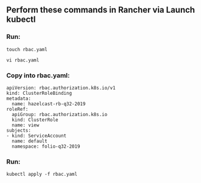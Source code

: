 ## Perform these commands in Rancher via Launch kubectl

### Run:

```touch rbac.yaml```

```vi rbac.yaml```

### Copy into rbac.yaml:

```
apiVersion: rbac.authorization.k8s.io/v1
kind: ClusterRoleBinding
metadata:
  name: hazelcast-rb-q32-2019
roleRef:
  apiGroup: rbac.authorization.k8s.io
  kind: ClusterRole
  name: view
subjects:
- kind: ServiceAccount
  name: default
  namespace: folio-q32-2019
```

### Run:

```kubectl apply -f rbac.yaml```
